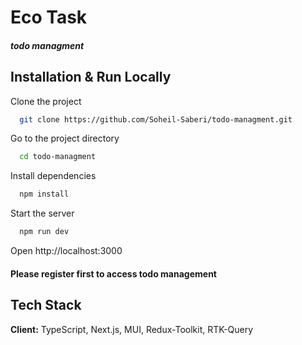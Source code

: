 # Eco Task

##### todo managment

## Installation & Run Locally

Clone the project

```bash
  git clone https://github.com/Soheil-Saberi/todo-managment.git
```

Go to the project directory

```bash
  cd todo-managment
```

Install dependencies

```bash
  npm install
```

Start the server

```bash
  npm run dev
```

Open http://localhost:3000

#### Please register first to access todo management

## Tech Stack

**Client:** TypeScript, Next.js, MUI, Redux-Toolkit, RTK-Query
